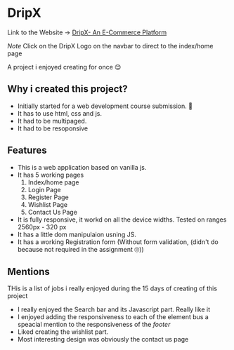 # DripX

Link to the Website -> [DripX- An E-Commerce Platform](https://mayank-jain-1.github.io/DripX.github.io/)

*Note* Click on the DripX Logo on the navbar to direct to the index/home page

A project i enjoyed creating for once 😊

## Why i created this project? 
- Initially started for a web development course submission. 📄
- It has to use html, css and js. 
- It had to be multipaged.
- It had to be resoponsive

## Features
- This is a web application based on vanilla js.
- It has 5 working pages
   1. Index/home page
   1. Login Page
   1. Register Page
   1. Wishlist Page
   1. Contact Us Page
- It is fully responsive, it workd on all the device widths. Tested on ranges 2560px - 320 px
- It has a little dom manipulaion usning JS. 
- It has a working Registration form (Without form validation, (didn't do because not required in the assignment 🙄)) 

## Mentions
THis is a list of jobs i really enjoyed during the 15 days of creating of this project
- I really enjoyed the Search bar and its Javascript part. Really like it
- I enjoyed adding the responsiveness to each of the element bus a speacial mention to the responsiveness of the *footer*
- Liked creating the wishlist part.
- Most interesting design was obviously the contact us page

